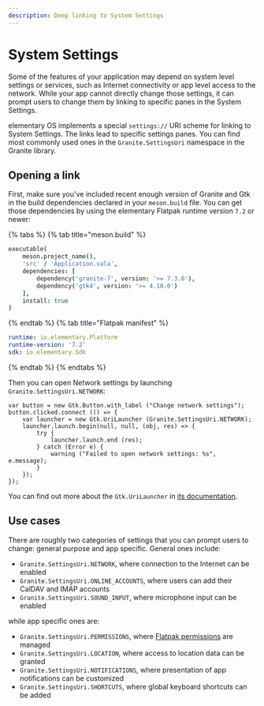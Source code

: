 ```yaml
---
description: Deep linking to System Settings
---
```


# System Settings

Some of the features of your application may depend on system level settings or services, such as Internet connectivity or app level access to the network. While your app cannot directly change those settings, it can prompt users to change them by linking to specific panes in the System Settings.

elementary OS implements a special `settings://` URI scheme for linking to System Settings. The links lead to specific settings panes. You can find most commonly used ones in the `Granite.SettingsUri` namespace in the Granite library.

## Opening a link

First, make sure you've included recent enough version of Granite and Gtk in the build dependencies declared in your `meson.build` file. You can get those dependencies by using the elementary Flatpak runtime version `7.2` or newer:

{% tabs %}
{% tab title="meson.build" %}
```coffeescript
executable(
    meson.project_name(),
    'src' / 'Application.vala',
    dependencies: [
        dependency('granite-7', version: '>= 7.3.0'),
        dependency('gtk4', version: '>= 4.10.0')
    ],
    install: true
)
```
{% endtab %}
{% tab title="Flatpak manifest" %}
```yaml
runtime: io.elementary.Platform
runtime-version: '7.2'
sdk: io.elementary.Sdk
```
{% endtab %}
{% endtabs %}

Then you can open Network settings by launching `Granite.SettingsUri.NETWORK`:

```vala
var button = new Gtk.Button.with_label ("Change network settings");
button.clicked.connect (() => {
    var launcher = new Gtk.UriLauncher (Granite.SettingsUri.NETWORK);
    launcher.launch.begin(null, null, (obj, res) => {
        try {
            launcher.launch.end (res);
        } catch (Error e) {
            warning ("Failed to open network settings: %s", e.message);
        }
    });
});
```

You can find out more about the `Gtk.UriLauncher` in [its documentation](https://valadoc.org/gtk4/Gtk.UriLauncher.html).

## Use cases

There are roughly two categories of settings that you can prompt users to change: general purpose and app specific. General ones include:

* `Granite.SettingsUri.NETWORK`, where connection to the Internet can be enabled
* `Granite.SettingsUri.ONLINE_ACCOUNTS`, where users can add their CalDAV and IMAP accounts
* `Granite.SettingsUri.SOUND_INPUT`, where microphone input can be enabled

while app specific ones are:

* `Granite.SettingsUri.PERMISSIONS`, where [Flatpak permissions](https://docs.flatpak.org/en/latest/sandbox-permissions.html#permissions-guidelines) are managed
* `Granite.SettingsUri.LOCATION`, where access to location data can be granted
* `Granite.SettingsUri.NOTIFICATIONS`, where presentation of app notifications can be customized
* `Granite.SettingsUri.SHORTCUTS`, where global keyboard shortcuts can be added

